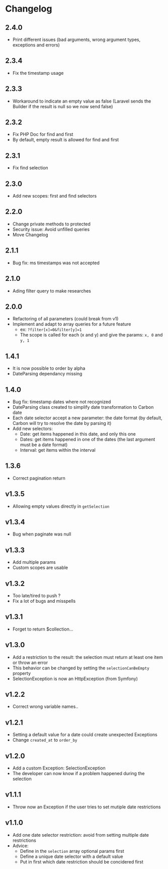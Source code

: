 # Changelog
## 2.4.0
- Print different issues (bad arguments, wrong argument types, exceptions and errors)

## 2.3.4
- Fix the timestamp usage

## 2.3.3
- Workaround to indicate an empty value as false (Laravel sends the Builder if the result is null so we now send false)

## 2.3.2
- Fix PHP Doc for find and first
- By default, empty result is allowed for find and first

## 2.3.1
- Fix find selection

## 2.3.0
- Add new scopes: first and find selectors

## 2.2.0
- Change private methods to protected
- Security issue: Avoid unfilled queries
- Move Changelog

## 2.1.1
- Bug fix: ms timestamps was not accepted

## 2.1.0
- Ading filter query to make researches

## 2.0.0
- Refactoring of all parameters (could break from v1)
- Implement and adapt to array queries for a future feature
    * ex: `?filter[x]=0&filter[y]=1`
    * The scope is called for each (x and y) and give the params: `x, 0` and `y, 1`

## 1.4.1
- It is now possible to order by alpha
- DateParsing dependancy missing

## 1.4.0
- Bug fix: timestamp dates where not recognized
- DateParsing class created to simplify date transformation to Carbon date
- Each date selector accept a new parameter: the date format (by default, Carbon will try to resolve the date by parsing it)
- Add new selectors:
    - Date: get items happened in this date, and only this one
    - Dates: get items happened in one of the dates (the last argument must be a date format)
    - Interval: get items within the interval

## 1.3.6
- Correct pagination return

## v1.3.5
- Allowing empty values directly in `getSelection`

## v1.3.4
- Bug when paginate was null

## v1.3.3
- Add multiple params
- Custom scopes are usable

## v1.3.2
- Too late/tired to push ?
- Fix a lot of bugs and misspells

## v1.3.1
- Forget to return $collection...

## v1.3.0
- Add a restriction to the result: the selection must return at least one item or throw an error
- This behavior can be changed by setting the `selectionCanBeEmpty` property
- SelectionException is now an HttpException (from Symfony)

## v1.2.2
- Correct wrong variable names..

## v1.2.1
- Setting a default value for a date could create unexpected Exceptions
- Change `created_at` to `order_by`

## v1.2.0
- Add a custom Exception: SelectionException
- The developer can now know if a problem happened during the selection

## v1.1.1
- Throw now an Exception if the user tries to set mutiple date restrictions

## v1.1.0
- Add one date selector restriction: avoid from setting multiple date restrictions
- Advice:
    * Define in the `selection` array optional params first
    * Define a unique date selector with a default value
    * Put in first which date restriction should be concidered first
